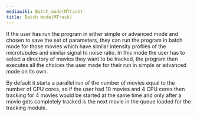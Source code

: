 ```yaml
---
mediawiki: Batch_mode(MTrack)
title: Batch mode(MTrack)
---
```


If the user has run the program in either simple or advanced mode and chosen to save the set of parameters, they can run the program in batch mode for those movies which have similar intensity profiles of the microtubules and similar signal to noise ratio. In this mode the user has to select a directory of movies they want to be tracked, the program then executes all the choices the user made for their run in simple or advanced mode on its own.

By default it starts a parallel run of the number of movies equal to the number of CPU cores, so if the user had 10 movies and 4 CPU cores then tracking for 4 movies would be started at the same time and only after a movie gets completely tracked is the next movie in the queue loaded for the tracking module.
